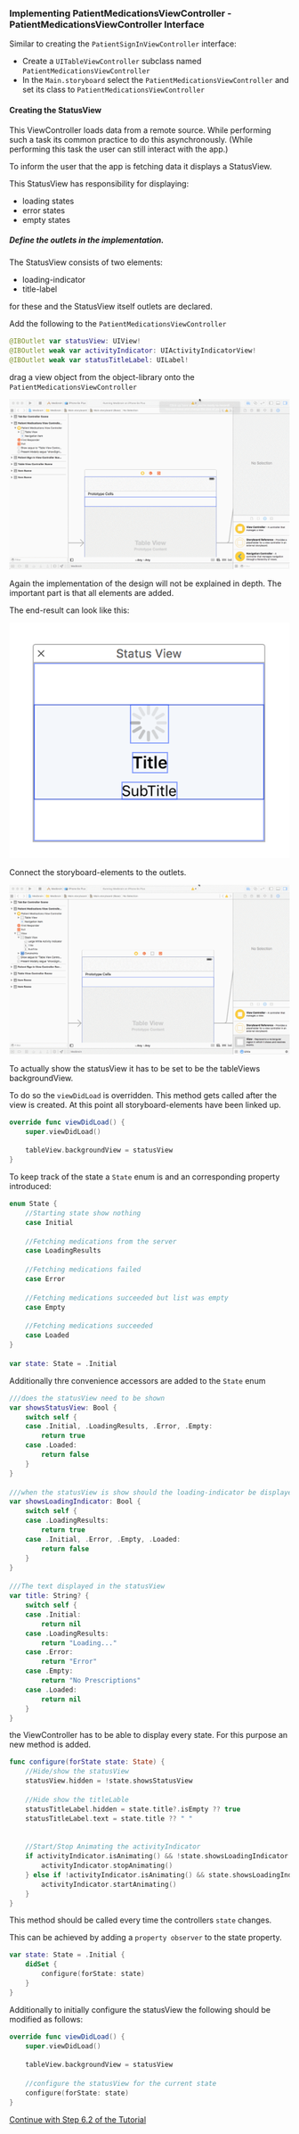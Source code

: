 ### Implementing PatientMedicationsViewController - PatientMedicationsViewController Interface


Similar to creating  the `PatientSignInViewController` interface:
- Create a `UITableViewController` subclass named `PatientMedicationsViewController`
- In the `Main.storyboard` select the `PatientMedicationsViewController` and set its class to `PatientMedicationsViewController`

#### Creating the StatusView
This ViewController loads data from a remote source.
While performing such a task its common practice to do this asynchronously. (While performing this task the user can still interact with the app.)

To inform the user that the app is fetching data it displays a StatusView.

This StatusView has responsibility for displaying:
- loading states
- error states
- empty states


##### Define the outlets in the implementation.
The StatusView consists of two elements:
- loading-indicator
- title-label

for these and the StatusView itself outlets are declared.

Add the following to the `PatientMedicationsViewController`

```swift
@IBOutlet var statusView: UIView!
@IBOutlet weak var activityIndicator: UIActivityIndicatorView!
@IBOutlet weak var statusTitleLabel: UILabel!
```

drag a view object from the object-library onto the `PatientMedicationsViewController`

![](resources/step6/add_statusview.gif)

Again the implementation of the design will not be explained in depth.
The important part is that all elements are added.

The end-result can look like this:

![](resources/step6/statusview.png)

Connect the storyboard-elements to the outlets.

![](resources/step6/connect_status_outlets.gif)

To actually show the statusView it has to be set to be the tableViews backgroundView.

To do so the `viewDidLoad` is overridden.
This method gets called after the view is created.
At this point all storyboard-elements have been linked up.

```swift
override func viewDidLoad() {
    super.viewDidLoad()

    tableView.backgroundView = statusView
}
```
To keep track of the state a `State` enum is and an corresponding property introduced:
```swift
enum State {
    //Starting state show nothing
    case Initial

    //Fetching medications from the server
    case LoadingResults

    //Fetching medications failed
    case Error

    //Fetching medications succeeded but list was empty
    case Empty

    //Fetching medications succeeded
    case Loaded
}

var state: State = .Initial
```

Additionally thre convenience accessors are added to the `State` enum

```swift
///does the statusView need to be shown
var showsStatusView: Bool {
    switch self {
    case .Initial, .LoadingResults, .Error, .Empty:
        return true
    case .Loaded:
        return false
    }
}

///when the statusView is show should the loading-indicator be displayed
var showsLoadingIndicator: Bool {
    switch self {
    case .LoadingResults:
        return true
    case .Initial, .Error, .Empty, .Loaded:
        return false
    }
}

///The text displayed in the statusView
var title: String? {
    switch self {
    case .Initial:
        return nil
    case .LoadingResults:
        return "Loading..."
    case .Error:
        return "Error"
    case .Empty:
        return "No Prescriptions"
    case .Loaded:
        return nil
    }
}
```


the ViewController has to be able to display every state.
For this purpose an new method is added.

```swift
func configure(forState state: State) {
    //Hide/show the statusView
    statusView.hidden = !state.showsStatusView

    //Hide show the titleLable
    statusTitleLabel.hidden = state.title?.isEmpty ?? true
    statusTitleLabel.text = state.title ?? " "


    //Start/Stop Animating the activityIndicator
    if activityIndicator.isAnimating() && !state.showsLoadingIndicator {
        activityIndicator.stopAnimating()
    } else if !activityIndicator.isAnimating() && state.showsLoadingIndicator {
        activityIndicator.startAnimating()
    }
}
```
This method should be called every time the controllers `state` changes.

This can be achieved by adding a `property observer` to the state property.
```swift
var state: State = .Initial {
    didSet {
        configure(forState: state)
    }
}
```

Additionally to initially configure the statusView the following should be modified as follows:

```swift
override func viewDidLoad() {
    super.viewDidLoad()

    tableView.backgroundView = statusView

    //configure the statusView for the current state
    configure(forState: state)
}
```

[Continue with Step 6.2 of the Tutorial](STEP6-2.md)
